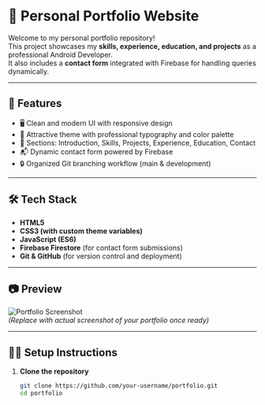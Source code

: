 # 🌟 Personal Portfolio Website

Welcome to my personal portfolio repository!  
This project showcases my **skills, experience, education, and projects** as a professional Android Developer.  
It also includes a **contact form** integrated with Firebase for handling queries dynamically.

---

## 🚀 Features
- 🖥️ Clean and modern UI with responsive design  
- 🎨 Attractive theme with professional typography and color palette  
- 📂 Sections: Introduction, Skills, Projects, Experience, Education, Contact  
- 📬 Dynamic contact form powered by Firebase  
- 🔒 Organized Git branching workflow (main & development)  

---

## 🛠️ Tech Stack
- **HTML5**  
- **CSS3 (with custom theme variables)**  
- **JavaScript (ES6)**  
- **Firebase Firestore** (for contact form submissions)  
- **Git & GitHub** (for version control and deployment)  

---

## 📷 Preview
![Portfolio Screenshot](./assets/screenshot.png)  
*(Replace with actual screenshot of your portfolio once ready)*  

---

## 🧑‍💻 Setup Instructions

1. **Clone the repository**  
   ```bash
   git clone https://github.com/your-username/portfolio.git
   cd portfolio
